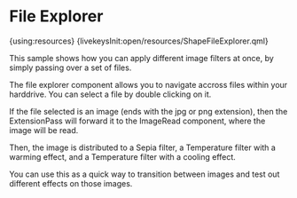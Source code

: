 # File Explorer

{using:resources}
{livekeysInit:open/resources/ShapeFileExplorer.qml}

This sample shows how you can apply different image filters at once, by simply
passing over a set of files.

The file explorer component allows you to navigate accross files within your harddrive.
You can select a file by double clicking on it.

If the file selected is an image (ends with the jpg or png extension), then the
ExtensionPass will forward it to the ImageRead component, where the image will
be read.

Then, the image is distributed to a Sepia filter, a Temperature filter with a warming effect,
and a Temperature filter with a cooling effect.

You can use this as a quick way to transition between images and test out different effects
on those images.
